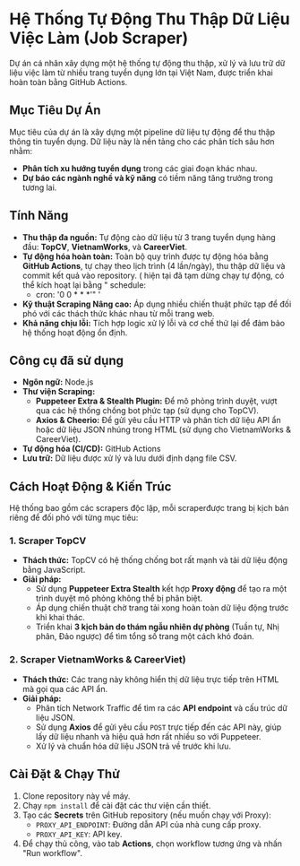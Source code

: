 # Hệ Thống Tự Động Thu Thập Dữ Liệu Việc Làm (Job Scraper)

Dự án cá nhân xây dựng một hệ thống tự động thu thập, xử lý và lưu trữ dữ liệu việc làm từ nhiều trang tuyển dụng lớn tại Việt Nam, được triển khai hoàn toàn bằng GitHub Actions.

## Mục Tiêu Dự Án

Mục tiêu của dự án là xây dựng một pipeline dữ liệu tự động để thu thập thông tin tuyển dụng. Dữ liệu này là nền tảng cho các phân tích sâu hơn nhằm:
- **Phân tích xu hướng tuyển dụng** trong các giai đoạn khác nhau.
- **Dự báo các ngành nghề và kỹ năng** có tiềm năng tăng trưởng trong tương lai.

## Tính Năng 

- **Thu thập đa nguồn:** Tự động cào dữ liệu từ 3 trang tuyển dụng hàng đầu: **TopCV**, **VietnamWorks**, và **CareerViet**.
- **Tự động hóa hoàn toàn:** Toàn bộ quy trình được tự động hóa bằng **GitHub Actions**, tự chạy theo lịch trình (4 lần/ngày), thu thập dữ liệu và commit kết quả vào repository. ( hiện tại đã tạm dừng chạy tự động, có thể kích hoạt lại bằng "  schedule:
    - cron: '0 0 * * *'" '
- **Kỹ thuật Scraping Nâng cao:** Áp dụng nhiều chiến thuật phức tạp để đối phó với các thách thức khác nhau từ mỗi trang web.
- **Khả năng chịu lỗi:** Tích hợp logic xử lý lỗi và cơ chế thử lại để đảm bảo hệ thống hoạt động ổn định.

## Công cụ đã sử dụng

- **Ngôn ngữ:** Node.js
- **Thư viện Scraping:**
  - **Puppeteer Extra & Stealth Plugin:** Để mô phỏng trình duyệt, vượt qua các hệ thống chống bot phức tạp (sử dụng cho TopCV).
  - **Axios & Cheerio:** Để gửi yêu cầu HTTP và phân tích dữ liệu API ẩn hoặc dữ liệu JSON nhúng trong HTML (sử dụng cho VietnamWorks & CareerViet).
- **Tự động hóa (CI/CD):** GitHub Actions
- **Lưu trữ:** Dữ liệu được xử lý và lưu dưới định dạng file CSV.

## Cách Hoạt Động & Kiến Trúc

Hệ thống bao gồm các scrapers độc lập, mỗi scraperđược trang bị kịch bản riêng để đối phó với từng mục tiêu:

### 1. Scraper TopCV
- **Thách thức:** TopCV có hệ thống chống bot rất mạnh và tải dữ liệu động bằng JavaScript.
- **Giải pháp:**
  - Sử dụng **Puppeteer Extra Stealth** kết hợp **Proxy động** để tạo ra một trình duyệt mô phỏng không thể bị phân biệt.
  - Áp dụng chiến thuật chờ trang tải xong hoàn toàn dữ liệu động trước khi khai thác.
  - Triển khai **3 kịch bản do thám ngẫu nhiên dự phòng** (Tuần tự, Nhị phân, Đảo ngược) để tìm tổng số trang một cách khó đoán.

### 2. Scraper VietnamWorks & CareerViet)
- **Thách thức:** Các trang này không hiển thị dữ liệu trực tiếp trên HTML mà gọi qua các API ẩn.
- **Giải pháp:**
  - Phân tích Network Traffic để tìm ra các **API endpoint** và cấu trúc dữ liệu JSON.
  - Sử dụng **Axios** để gửi yêu cầu `POST` trực tiếp đến các API này, giúp lấy dữ liệu nhanh và hiệu quả hơn rất nhiều so với Puppeteer.
  - Xử lý và chuẩn hóa dữ liệu JSON trả về trước khi lưu.

## Cài Đặt & Chạy Thử

1.  Clone repository này về máy.
2.  Chạy `npm install` để cài đặt các thư viện cần thiết.
3.  Tạo các **Secrets** trên GitHub repository (nếu muốn chạy với Proxy):
    - `PROXY_API_ENDPOINT`: Đường dẫn API của nhà cung cấp proxy.
    - `PROXY_API_KEY`: API key.
4.  Để chạy thủ công, vào tab **Actions**, chọn workflow tương ứng và nhấn "Run workflow".
